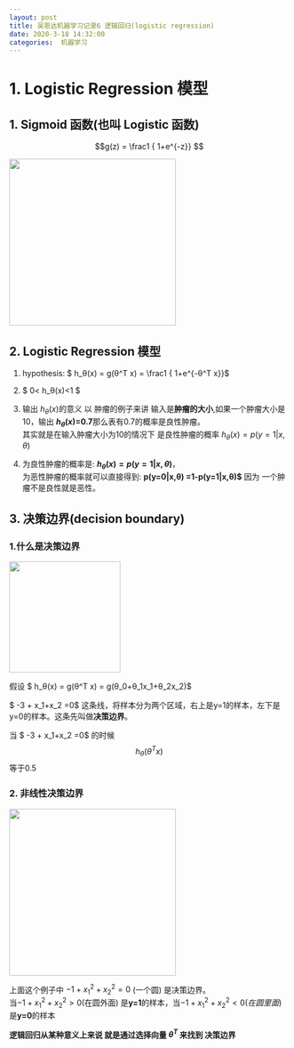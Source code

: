 ```yaml
---
layout: post
title: 吴恩达机器学习记录6 逻辑回归(logistic regression)
date: 2020-3-18 14:32:00
categories:  机器学习
---
```


<script type="text/javascript" src="http://cdn.mathjax.org/mathjax/latest/MathJax.js?config=default"></script>

# 1. Logistic Regression 模型
## 1. Sigmoid 函数(也叫 Logistic 函数) 
$$g(z) = \frac1 { 1+e^{-z}} $$

<img src="https://raw.githubusercontent.com/QuietListener/quietlistener.github.io/master/images/20200318-logistics-regression1.jpg" width="300"> 

## 2. Logistic Regression 模型

1. hypothesis:
   $ h_θ(x) =  g(θ^T x) = \frac1 { 1+e^{-θ^T x}}$
2. $ 0< h_θ(x)<1 $ 

3. 输出 $h_θ(x)$的意义
以 肿瘤的例子来讲 输入是**肿瘤的大小**,如果一个肿瘤大小是 10，输出 **$h_θ(x)$=0.7**那么表有0.7的概率是良性肿瘤。   
其实就是在输入肿瘤大小为10的情况下 是良性肿瘤的概率 $h_θ(x) = p(y=1|x,θ)$ 

4. 为良性肿瘤的概率是: **$h_θ(x) = p(y=1|x,θ)$**，   
为恶性肿瘤的概率就可以直接得到: **p(y=0|x,θ) =1-p(y=1|x,θ)$**
因为 一个肿瘤不是良性就是恶性。


## 3. 决策边界(decision boundary)
### 1.什么是决策边界
<img src="https://raw.githubusercontent.com/QuietListener/quietlistener.github.io/master/images/20200318-logistics-regression2.jpg" width="200"> 

假设 $ h_θ(x) =  g(θ^T x) = g(θ_0+θ_1x_1+θ_2x_2)$

$ -3 + x_1+x_2 =0$ 这条线，将样本分为两个区域，右上是y=1的样本，左下是y=0的样本。这条先叫做**决策边界**。   

当 $ -3 + x_1+x_2 =0$ 的时候$$ h_θ(θ^T x)$$ 等于0.5

### 2. 非线性决策边界
<img src="https://raw.githubusercontent.com/QuietListener/quietlistener.github.io/master/images/20200318-logistics-regression3.jpg" width="300"> 

上面这个例子中 $-1 + x_1^2+x_2^2 =0$ (一个圆) 是决策边界。   
当$-1 + x_1^2+x_2^2 >0$(在圆外面) 是**y=1**的样本，当$-1 + x_1^2+x_2^2 <0 (在圆里面)$是**y=0**的样本


**逻辑回归从某种意义上来说 就是通过选择向量 $θ^T$ 来找到 决策边界**